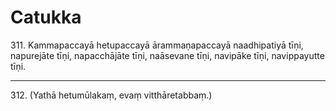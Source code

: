 # Catukka

311\. Kammapaccayā hetupaccayā ārammaṇapaccayā naadhipatiyā tīṇi, napurejāte tīṇi, napacchājāte tīṇi, naāsevane tīṇi, navipāke tīṇi, navippayutte tīṇi.

---

312\. (Yathā hetumūlakaṃ, evaṃ vitthāretabbaṃ.)
